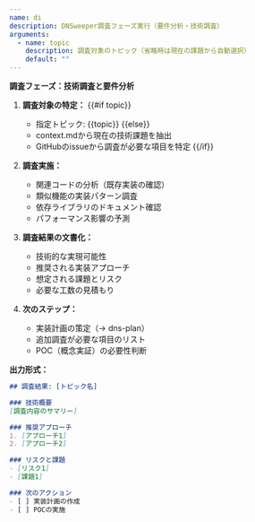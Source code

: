 ```yaml
---
name: di
description: DNSweeper調査フェーズ実行（要件分析・技術調査）
arguments:
  - name: topic
    description: 調査対象のトピック（省略時は現在の課題から自動選択）
    default: ""
---
```


**調査フェーズ：技術調査と要件分析**

1. **調査対象の特定：**
   {{#if topic}}
   - 指定トピック: {{topic}}
   {{else}}
   - context.mdから現在の技術課題を抽出
   - GitHubのissueから調査が必要な項目を特定
   {{/if}}

2. **調査実施：**
   - 関連コードの分析（既存実装の確認）
   - 類似機能の実装パターン調査
   - 依存ライブラリのドキュメント確認
   - パフォーマンス影響の予測

3. **調査結果の文書化：**
   - 技術的な実現可能性
   - 推奨される実装アプローチ
   - 想定される課題とリスク
   - 必要な工数の見積もり

4. **次のステップ：**
   - 実装計画の策定（→ dns-plan）
   - 追加調査が必要な項目のリスト
   - POC（概念実証）の必要性判断

**出力形式：**
```markdown
## 調査結果: [トピック名]

### 技術概要
[調査内容のサマリー]

### 推奨アプローチ
1. [アプローチ1]
2. [アプローチ2]

### リスクと課題
- [リスク1]
- [課題1]

### 次のアクション
- [ ] 実装計画の作成
- [ ] POCの実施
```